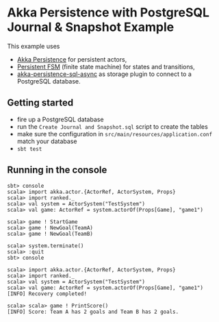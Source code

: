 # Akka Persistence with PostgreSQL Journal & Snapshot Example

This example uses 

* [Akka Persistence](https://doc.akka.io/docs/akka/2.5/persistence.html?language=scala) for persistent actors,
* [Persistent FSM](https://doc.akka.io/docs/akka/2.5/persistence.html?language=scala#persistent-fsm) (finite state machine) for states and transitions,
* [akka-persistence-sql-async](https://github.com/okumin/akka-persistence-sql-async) as storage plugin to connect to a PostgreSQL database.

## Getting started

* fire up a PostgreSQL database
* run the `Create Journal and Snapshot.sql` script to create the tables
* make sure the configuration in `src/main/resources/application.conf` match your database
* `sbt test`

## Running in the console

```sbtshell
sbt> console
scala> import akka.actor.{ActorRef, ActorSystem, Props}
scala> import ranked._
scala> val system = ActorSystem("TestSystem")
scala> val game: ActorRef = system.actorOf(Props[Game], "game1")

scala> game ! StartGame
scala> game ! NewGoal(TeamA)
scala> game ! NewGoal(TeamB)

scala> system.terminate()
scala> :quit
sbt> console

scala> import akka.actor.{ActorRef, ActorSystem, Props}
scala> import ranked._
scala> val system = ActorSystem("TestSystem")
scala> val game: ActorRef = system.actorOf(Props[Game], "game1")
[INFO] Recovery completed!

scala> scala> game ! PrintScore()
[INFO] Score: Team A has 2 goals and Team B has 2 goals.

```